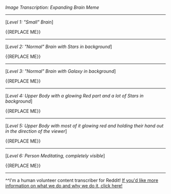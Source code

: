 *Image Transcription: Expanding Brain Meme*

---

[*Level 1: "Small" Brain*]

{{REPLACE ME}}

---

[*Level 2: "Normal" Brain with Stars in background*]

{{REPLACE ME}}

---

[*Level 3: "Normal" Brain with Galaxy in background*]

{{REPLACE ME}}

---

[*Level 4: Upper Body with a glowing Red part and a lot of Stars in background*]

{{REPLACE ME}}

---

[*Level 5: Upper Body with most of it glowing red and holding their hand out in the direction of the viewer*]

{{REPLACE ME}}

---

[*Level 6: Person Meditating, completely visible*]

{{REPLACE ME}}

---

^^I'm&#32;a&#32;human&#32;volunteer&#32;content&#32;transcriber&#32;for&#32;Reddit!&#32;[If&#32;&#32;you'd&#32;like&#32;more&#32;information&#32;on&#32;what&#32;we&#32;do&#32;and&#32;why&#32;we&#32;do&#32;it,&#32;click&#32;here!](https://www.reddit.com/r/TranscribersOfReddit/wiki/index)
